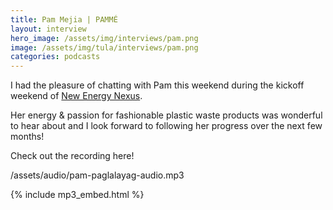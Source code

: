 ```yaml
---
title: Pam Mejia | PAMMÉ
layout: interview
hero_image: /assets/img/interviews/pam.png
image: /assets/img/tula/interviews/pam.png
categories: podcasts
---
```


I had the pleasure of chatting with Pam this weekend during the kickoff weekend of [New Energy Nexus](https://www.facebook.com/nexphilippines).

Her energy & passion for fashionable plastic waste products was wonderful to hear about and I look forward to following her progress over the next few months!

Check out the recording here!

/assets/audio/pam-paglalayag-audio.mp3

{% include mp3_embed.html %}